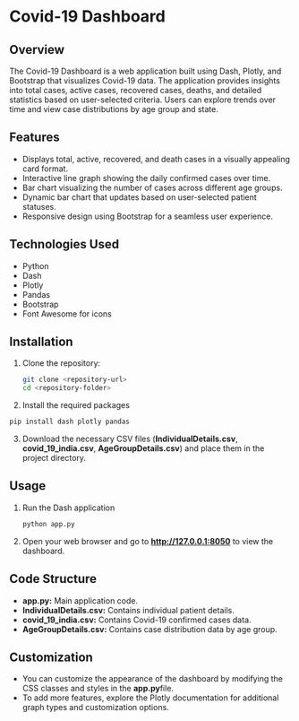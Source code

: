 # Covid-19 Dashboard

## Overview
The Covid-19 Dashboard is a web application built using Dash, Plotly, and Bootstrap that visualizes Covid-19 data. The application provides insights into total cases, active cases, recovered cases, deaths, and detailed statistics based on user-selected criteria. Users can explore trends over time and view case distributions by age group and state.

## Features
- Displays total, active, recovered, and death cases in a visually appealing card format.
- Interactive line graph showing the daily confirmed cases over time.
- Bar chart visualizing the number of cases across different age groups.
- Dynamic bar chart that updates based on user-selected patient statuses.
- Responsive design using Bootstrap for a seamless user experience.

## Technologies Used
- Python
- Dash
- Plotly
- Pandas
- Bootstrap
- Font Awesome for icons

## Installation
1. Clone the repository:
   ```bash
   git clone <repository-url>
   cd <repository-folder>
2. Install the required packages
  ```bash
  pip install dash plotly pandas
  ```
3. Download the necessary CSV files (**IndividualDetails.csv**, **covid_19_india.csv**, **AgeGroupDetails.csv**) and place them in the project directory.

## Usage
1. Run the Dash application
      ```bash
      python app.py
      ```
2. Open your web browser and go to **http://127.0.0.1:8050** to view the dashboard.

## Code Structure
- **app.py:** Main application code.
- **IndividualDetails.csv:** Contains individual patient details.
- **covid_19_india.csv:** Contains Covid-19 confirmed cases data.
- **AgeGroupDetails.csv:** Contains case distribution data by age group.

## Customization
- You can customize the appearance of the dashboard by modifying the CSS classes and styles in the **app.py**file.
- To add more features, explore the Plotly documentation for additional graph types and customization options.

  
